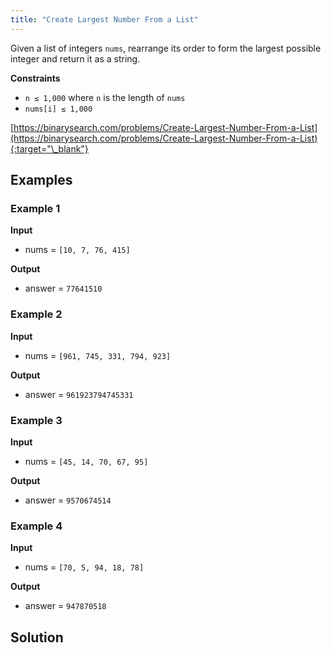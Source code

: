 ```yaml
---
title: "Create Largest Number From a List"
---
```


Given a list of integers `nums`, rearrange its order to form the largest possible integer and return it as a string.

**Constraints**

- `n ≤ 1,000` where `n` is the length of `nums`
- `nums[i] ≤ 1,000`

[https://binarysearch.com/problems/Create-Largest-Number-From-a-List](https://binarysearch.com/problems/Create-Largest-Number-From-a-List){:target="\_blank"}

## Examples

### Example 1

**Input**

- nums = `[10, 7, 76, 415]`

**Output**

- answer = `77641510`

### Example 2

**Input**

- nums = `[961, 745, 331, 794, 923]`

**Output**

- answer = `961923794745331`

### Example 3

**Input**

- nums = `[45, 14, 70, 67, 95]`

**Output**

- answer = `9570674514`

### Example 4

**Input**

- nums = `[70, 5, 94, 18, 78]`

**Output**

- answer = `947870518`

## Solution

<script src="https://gist.github.com/yaeba/16da7be5123724fcf6eccc25581cef5a.js?file=Create-Largest-Number-From-a-List.py"></script>
